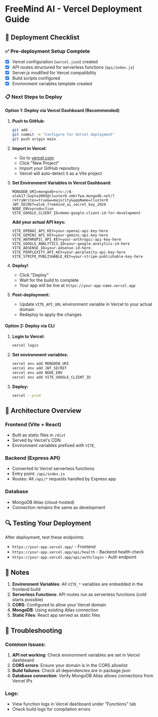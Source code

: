 # FreeMind AI - Vercel Deployment Guide

## 🚀 Deployment Checklist

### ✅ Pre-deployment Setup Complete
- [x] Vercel configuration (`vercel.json`) created
- [x] API routes structured for serverless functions (`api/index.js`)
- [x] Server.js modified for Vercel compatibility
- [x] Build scripts configured
- [x] Environment variables template created

### 📋 Next Steps to Deploy

#### Option 1: Deploy via Vercel Dashboard (Recommended)

1. **Push to GitHub:**
   ```bash
   git add .
   git commit -m "Configure for Vercel deployment"
   git push origin main
   ```

2. **Import in Vercel:**
   - Go to [vercel.com](https://vercel.com)
   - Click "New Project"
   - Import your GitHub repository
   - Vercel will auto-detect it as a Vite project

3. **Set Environment Variables in Vercel Dashboard:**
   ```
   MONGODB_URI=mongodb+srv://A-alok17:Gupta2005@cluster0.zmkrfwa.mongodb.net/?retryWrites=true&w=majority&appName=Cluster0
   JWT_SECRET=alok_freemind_ai_secret_key_2024
   NODE_ENV=production
   VITE_GOOGLE_CLIENT_ID=demo-google-client-id-for-development
   ```
   
   **Add your actual API keys:**
   ```
   VITE_OPENAI_API_KEY=your-openai-api-key-here
   VITE_GEMINI_API_KEY=your-gemini-api-key-here
   VITE_ANTHROPIC_API_KEY=your-anthropic-api-key-here
   VITE_GOOGLE_ANALYTICS_ID=your-google-analytics-id-here
   VITE_ADSENSE_ID=your-adsense-id-here
   VITE_PERPLEXITY_API_KEY=your-perplexity-api-key-here
   VITE_STRIPE_PUBLISHABLE_KEY=your-stripe-publishable-key-here
   ```

4. **Deploy!**
   - Click "Deploy"
   - Wait for the build to complete
   - Your app will be live at `https://your-app-name.vercel.app`

5. **Post-deployment:**
   - Update `VITE_API_URL` environment variable in Vercel to your actual domain
   - Redeploy to apply the changes

#### Option 2: Deploy via CLI

1. **Login to Vercel:**
   ```bash
   vercel login
   ```

2. **Set environment variables:**
   ```bash
   vercel env add MONGODB_URI
   vercel env add JWT_SECRET
   vercel env add NODE_ENV
   vercel env add VITE_GOOGLE_CLIENT_ID
   ```

3. **Deploy:**
   ```bash
   vercel --prod
   ```

## 🔧 Architecture Overview

### Frontend (Vite + React)
- Built as static files in `/dist`
- Served by Vercel's CDN
- Environment variables prefixed with `VITE_`

### Backend (Express API)
- Converted to Vercel serverless functions
- Entry point: `/api/index.js`
- Routes: All `/api/*` requests handled by Express app

### Database
- MongoDB Atlas (cloud-hosted)
- Connection remains the same as development

## 🔍 Testing Your Deployment

After deployment, test these endpoints:
- `https://your-app.vercel.app/` - Frontend
- `https://your-app.vercel.app/api/health` - Backend health check
- `https://your-app.vercel.app/api/auth/login` - Auth endpoint

## 📝 Notes

1. **Environment Variables**: All `VITE_*` variables are embedded in the frontend build
2. **Serverless Functions**: API routes run as serverless functions (cold starts possible)
3. **CORS**: Configured to allow your Vercel domain
4. **MongoDB**: Using existing Atlas connection
5. **Static Files**: React app served as static files

## 🐛 Troubleshooting

### Common Issues:
1. **API not working**: Check environment variables are set in Vercel dashboard
2. **CORS errors**: Ensure your domain is in the CORS allowlist
3. **Build failures**: Check all dependencies are in package.json
4. **Database connection**: Verify MongoDB Atlas allows connections from Vercel IPs

### Logs:
- View function logs in Vercel dashboard under "Functions" tab
- Check build logs for compilation errors
